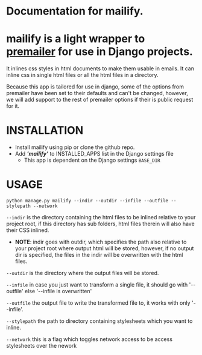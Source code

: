 # Documentation for mailify.
# mailify is a light wrapper to [premailer](https://pypi.org/project/premailer/) for use in Django projects.

It inlines css styles in html documents to make them usable in emails.
It can inline css in single html files or all the html files in a directory.

Because this app is tailored for use in django, some of the options from premailer have been set
to their defaults and can't be changed, however, we will add support to the rest of premailer options if their is 
public request for it.

# INSTALLATION
+ Install mailify using pip or clone the github repo.
+ Add ***'mailify'*** to INSTALLED_APPS list in the Django settings file
	- This app is dependent on the Django settings `BASE_DIR`

# USAGE
	python manage.py mailify --indir --outdir --infile --outfile --stylepath --network

`--indir` is the directory containing the html files to be inlined relative to your project root,
if this directory has sub folders,
html files therein will also have their CSS inlined.

+ **NOTE**: indir goes with outdir, which specifies the path also relative to your project root where 
output html will be stored, however, if no output dir is specified, the files in the indir will be overwritten with the html files.

`--outdir` is the directory where the output files will be stored.

`--infile` in case you just want to transform a single file, it should go with '--outfile' else '--infile is overwritten'

`--outfile` the output file to write the transformed file to, it works with only '--infile'.

`--stylepath` the path to directory containing stylesheets which you want to inline.

`--network` this is a flag which toggles network access to be access stylesheets over the nework
